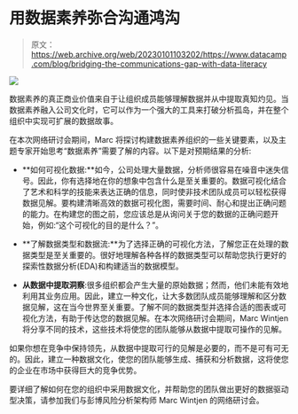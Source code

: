 # 用数据素养弥合沟通鸿沟

> 原文：<https://web.archive.org/web/20230101103202/https://www.datacamp.com/blog/bridging-the-communications-gap-with-data-literacy>

[![](img/91e127e74b6284a007905c6aa52275cc.png)](https://web.archive.org/web/20220518120831/https://www.datacamp.com/webinars/bridging-the-communications-gap-with-data-literacy)

数据素养的真正商业价值来自于让组织成员能够理解数据并从中提取真知灼见。当数据素养融入公司文化时，它可以作为一个强大的工具来打破分析孤岛，并在整个组织中实现可扩展的数据故事。

在本次网络研讨会期间，Marc 将探讨构建数据素养组织的一些关键要素，以及主题专家开始思考“数据素养”需要了解的内容。以下是对预期结果的分析:

*   **如何可视化数据:**如今，公司处理大量数据，分析师很容易在噪音中迷失信号。因此，你有选择地在你的想象中包含什么是至关重要的。数据可视化结合了艺术和科学的技能来表达正确的信息，同时使非技术团队成员可以轻松获得数据见解。要构建清晰高效的数据可视化图，需要时间、耐心和提出正确问题的能力。在构建您的图之前，您应该总是从询问关于您的数据的正确问题开始，例如:“这个可视化的目的是什么？”。

*   **了解数据类型和数据流:**为了选择正确的可视化方法，了解您正在处理的数据类型是至关重要的。很好地理解各种各样的数据类型可以帮助您执行更好的探索性数据分析(EDA)和构建适当的数据模型。

*   **从数据中提取洞察**:很多组织都会产生大量的原始数据；然而，他们未能有效地利用其业务应用。因此，建立一种文化，让大多数团队成员能够理解和区分数据见解，这在当今世界至关重要。了解不同的数据类型并选择合适的图表或可视化方法，有助于传达您的数据见解。在本次网络研讨会期间，Marc Wintjen 将分享不同的技术，这些技术将使您的团队能够从数据中提取可操作的见解。

如果你想在竞争中保持领先，从数据中提取可行的见解是必要的，而不是可有可无的。因此，建立一种数据文化，使您的团队能够生成、捕获和分析数据，这将使您的企业在市场中获得巨大的竞争优势。

要详细了解如何在您的组织中采用数据文化，并帮助您的团队做出更好的数据驱动型决策，请参加我们与彭博风险分析架构师 Marc Wintjen 的网络研讨会。